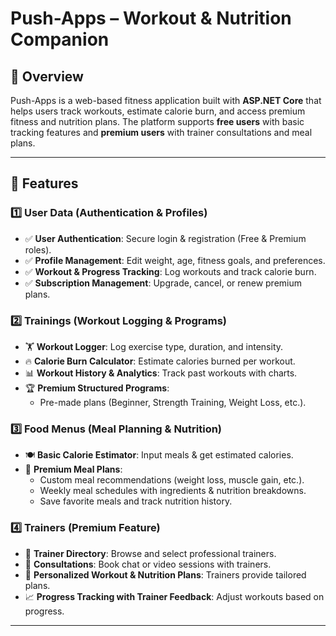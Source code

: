 # Push-Apps – Workout & Nutrition Companion  

## 📌 Overview  
Push-Apps is a web-based fitness application built with **ASP.NET Core** that helps users track workouts, estimate calorie burn, and access premium fitness and nutrition plans. The platform supports **free users** with basic tracking features and **premium users** with trainer consultations and meal plans.

---

## 🚀 Features  

### **1️⃣ User Data (Authentication & Profiles)**
- ✅ **User Authentication**: Secure login & registration (Free & Premium roles).  
- ✅ **Profile Management**: Edit weight, age, fitness goals, and preferences.  
- ✅ **Workout & Progress Tracking**: Log workouts and track calorie burn.  
- ✅ **Subscription Management**: Upgrade, cancel, or renew premium plans.  

### **2️⃣ Trainings (Workout Logging & Programs)**
- 🏋️ **Workout Logger**: Log exercise type, duration, and intensity.  
- 🔥 **Calorie Burn Calculator**: Estimate calories burned per workout.  
- 📊 **Workout History & Analytics**: Track past workouts with charts.  
- 🏆 **Premium Structured Programs**:  
  - Pre-made plans (Beginner, Strength Training, Weight Loss, etc.).  

### **3️⃣ Food Menus (Meal Planning & Nutrition)**
- 🍽️ **Basic Calorie Estimator**: Input meals & get estimated calories.  
- 🥗 **Premium Meal Plans**:  
  - Custom meal recommendations (weight loss, muscle gain, etc.).  
  - Weekly meal schedules with ingredients & nutrition breakdowns.  
  - Save favorite meals and track nutrition history.  

### **4️⃣ Trainers (Premium Feature)**
- 🏅 **Trainer Directory**: Browse and select professional trainers.  
- 💬 **Consultations**: Book chat or video sessions with trainers.  
- 📄 **Personalized Workout & Nutrition Plans**: Trainers provide tailored plans.  
- 📈 **Progress Tracking with Trainer Feedback**: Adjust workouts based on progress.  


---
